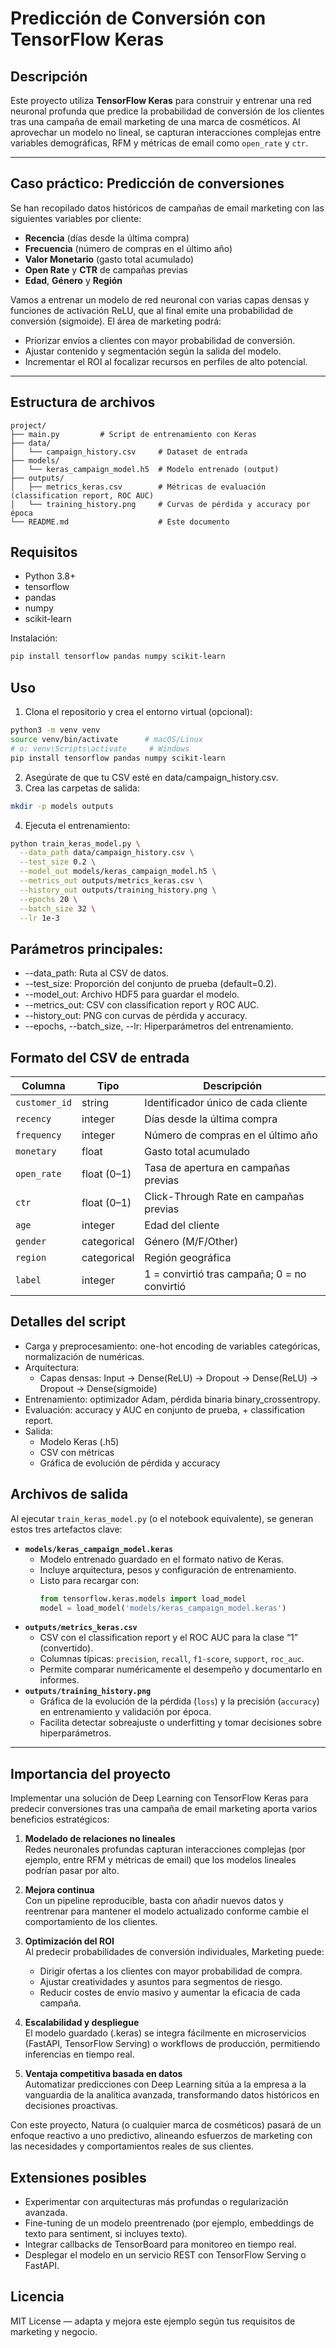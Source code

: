 # Predicción de Conversión con TensorFlow Keras

## Descripción  
Este proyecto utiliza **TensorFlow Keras** para construir y entrenar una red neuronal profunda que predice la probabilidad de conversión de los clientes tras una campaña de email marketing de una marca de cosméticos. Al aprovechar un modelo no lineal, se capturan interacciones complejas entre variables demográficas, RFM y métricas de email como `open_rate` y `ctr`.

---

## Caso práctico: Predicción de conversiones  
Se han recopilado datos históricos de campañas de email marketing con las siguientes variables por cliente:

- **Recencia** (días desde la última compra)  
- **Frecuencia** (número de compras en el último año)  
- **Valor Monetario** (gasto total acumulado)  
- **Open Rate** y **CTR** de campañas previas  
- **Edad**, **Género** y **Región**  

Vamos a entrenar un modelo de red neuronal con varias capas densas y funciones de activación ReLU, que al final emite una probabilidad de conversión (sigmoide). El área de marketing podrá:

- Priorizar envíos a clientes con mayor probabilidad de conversión.  
- Ajustar contenido y segmentación según la salida del modelo.  
- Incrementar el ROI al focalizar recursos en perfiles de alto potencial.

---

## Estructura de archivos  

```
project/
├── main.py         # Script de entrenamiento con Keras
├── data/
│   └── campaign_history.csv     # Dataset de entrada
├── models/
│   └── keras_campaign_model.h5  # Modelo entrenado (output)
├── outputs/
│   ├── metrics_keras.csv        # Métricas de evaluación (classification report, ROC AUC)
│   └── training_history.png     # Curvas de pérdida y accuracy por época
└── README.md                    # Este documento
```

## Requisitos  
- Python 3.8+  
- tensorflow  
- pandas  
- numpy  
- scikit-learn  

Instalación:

```bash
pip install tensorflow pandas numpy scikit-learn
```

## Uso

1. Clona el repositorio y crea el entorno virtual (opcional):

```bash
python3 -m venv venv
source venv/bin/activate      # macOS/Linux
# o: venv\Scripts\activate     # Windows
pip install tensorflow pandas numpy scikit-learn
```

2. Asegúrate de que tu CSV esté en data/campaign_history.csv.
3. Crea las carpetas de salida:

```bash
mkdir -p models outputs
```

4. Ejecuta el entrenamiento:

```bash
python train_keras_model.py \
  --data_path data/campaign_history.csv \
  --test_size 0.2 \
  --model_out models/keras_campaign_model.h5 \
  --metrics_out outputs/metrics_keras.csv \
  --history_out outputs/training_history.png \
  --epochs 20 \
  --batch_size 32 \
  --lr 1e-3
```

## Parámetros principales:

- --data_path: Ruta al CSV de datos.
- --test_size: Proporción del conjunto de prueba (default=0.2).
- --model_out: Archivo HDF5 para guardar el modelo.
- --metrics_out: CSV con classification report y ROC AUC.
- --history_out: PNG con curvas de pérdida y accuracy.
- --epochs, --batch_size, --lr: Hiperparámetros del entrenamiento.


## Formato del CSV de entrada

| Columna       | Tipo         | Descripción                                           |
| ------------- | ------------ | ----------------------------------------------------- |
| `customer_id` | string       | Identificador único de cada cliente                   |
| `recency`     | integer      | Días desde la última compra                           |
| `frequency`   | integer      | Número de compras en el último año                    |
| `monetary`    | float        | Gasto total acumulado                                 |
| `open_rate`   | float (0–1)  | Tasa de apertura en campañas previas                  |
| `ctr`         | float (0–1)  | Click-Through Rate en campañas previas                |
| `age`         | integer      | Edad del cliente                                      |
| `gender`      | categorical  | Género (M/F/Other)                                    |
| `region`      | categorical  | Región geográfica                                     |
| `label`       | integer      | 1 = convirtió tras campaña; 0 = no convirtió          |


## Detalles del script

- Carga y preprocesamiento: one-hot encoding de variables categóricas, normalización de numéricas.
- Arquitectura:
    - Capas densas: Input → Dense(ReLU) → Dropout → Dense(ReLU) → Dropout → Dense(sigmoide)
- Entrenamiento: optimizador Adam, pérdida binaria binary_crossentropy.
- Evaluación: accuracy y AUC en conjunto de prueba, + classification report.
- Salida:
    - Modelo Keras (.h5)
    - CSV con métricas
    - Gráfica de evolución de pérdida y accuracy

## Archivos de salida

Al ejecutar `train_keras_model.py` (o el notebook equivalente), se generan estos tres artefactos clave:

- **`models/keras_campaign_model.keras`**  
  - Modelo entrenado guardado en el formato nativo de Keras.  
  - Incluye arquitectura, pesos y configuración de entrenamiento.  
  - Listo para recargar con:
    ```python
    from tensorflow.keras.models import load_model
    model = load_model('models/keras_campaign_model.keras')
    ```
- **`outputs/metrics_keras.csv`**  
  - CSV con el classification report y el ROC AUC para la clase “1” (convertido).  
  - Columnas típicas: `precision`, `recall`, `f1-score`, `support`, `roc_auc`.  
  - Permite comparar numéricamente el desempeño y documentarlo en informes.
- **`outputs/training_history.png`**  
  - Gráfica de la evolución de la pérdida (`loss`) y la precisión (`accuracy`) en entrenamiento y validación por época.  
  - Facilita detectar sobreajuste o underfitting y tomar decisiones sobre hiperparámetros.

---

## Importancia del proyecto

Implementar una solución de Deep Learning con TensorFlow Keras para predecir conversiones tras una campaña de email marketing aporta varios beneficios estratégicos:

1. **Modelado de relaciones no lineales**  
   Redes neuronales profundas capturan interacciones complejas (por ejemplo, entre RFM y métricas de email) que los modelos lineales podrían pasar por alto.

2. **Mejora continua**  
   Con un pipeline reproducible, basta con añadir nuevos datos y reentrenar para mantener el modelo actualizado conforme cambie el comportamiento de los clientes.

3. **Optimización del ROI**  
   Al predecir probabilidades de conversión individuales, Marketing puede:
   - Dirigir ofertas a los clientes con mayor probabilidad de compra.  
   - Ajustar creatividades y asuntos para segmentos de riesgo.  
   - Reducir costes de envío masivo y aumentar la eficacia de cada campaña.

4. **Escalabilidad y despliegue**  
   El modelo guardado (.keras) se integra fácilmente en microservicios (FastAPI, TensorFlow Serving) o workflows de producción, permitiendo inferencias en tiempo real.

5. **Ventaja competitiva basada en datos**  
   Automatizar predicciones con Deep Learning sitúa a la empresa a la vanguardia de la analítica avanzada, transformando datos históricos en decisiones proactivas.

Con este proyecto, Natura (o cualquier marca de cosméticos) pasará de un enfoque reactivo a uno predictivo, alineando esfuerzos de marketing con las necesidades y comportamientos reales de sus clientes.  

## Extensiones posibles
- Experimentar con arquitecturas más profundas o regularización avanzada.
- Fine-tuning de un modelo preentrenado (por ejemplo, embeddings de texto para sentiment, si incluyes texto).
- Integrar callbacks de TensorBoard para monitoreo en tiempo real.
- Desplegar el modelo en un servicio REST con TensorFlow Serving o FastAPI.

## Licencia

MIT License — adapta y mejora este ejemplo según tus requisitos de marketing y negocio.


